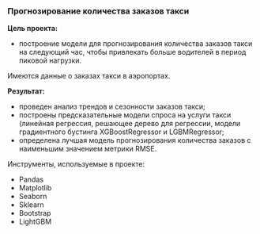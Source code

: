 ### Прогнозирование количества заказов такси

**Цель проекта:** 
- построение модели для прогнозирования количества заказов такси на следующий час, чтобы привлекать больше водителей в период пиковой нагрузки.

Имеются данные о заказах такси в аэропортах.

**Результат:** 
- проведен анализ трендов и сезонности заказов такси;
- построены предсказательные модели спроса на услуги такси (линейная регрессия, решающее дерево для регрессии, модели градиентного бустинга XGBoostRegressor и
LGBMRegressor;
- определена лучшая модель прогнозирования количества заказов с наименьшим значением метрики RMSE.

Инструменты, используемые в проекте:
- Pandas
- Matplotlib
- Seaborn
- Sklearn
- Bootstrap
- LightGBM
